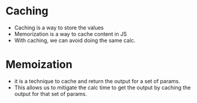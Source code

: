 # Caching

- Caching is a way to store the values
- Memorization is a way to cache content in JS
- With caching, we can avoid doing the same calc.

# Memoization
 - it is a technique to cache and return the output for a set of params.
 - This allows us to mitigate the calc time to get the output by caching the output for that set of params.